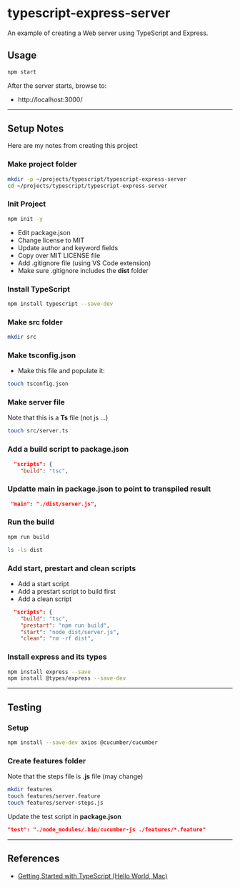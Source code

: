 typescript-express-server
==

An example of creating a Web server using TypeScript and Express.

## Usage

```sh
npm start
```

After the server starts, browse to:

* http://localhost:3000/

* * *

## Setup Notes

Here are my notes from creating this project

### Make project folder

```sh
mkdir -p ~/projects/typescript/typescript-express-server
cd ~/projects/typescript/typescript-express-server
```

### Init Project

```sh
npm init -y
```

* Edit package.json
* Change license to MIT
* Update author and keyword fields
* Copy over MIT LICENSE file
* Add .gitignore file (using VS Code extension)
* Make sure .gitignore includes the **dist** folder

### Install TypeScript

```sh
npm install typescript --save-dev
```

### Make src folder

```sh
mkdir src
```

### Make tsconfig.json

* Make this file and populate it:

```sh
touch tsconfig.json
```

### Make server file

Note that this is a **Ts** file (not js ...)

```sh
touch src/server.ts
```

### Add a build script to package.json

```json
  "scripts": {
    "build": "tsc",
```

### Updatte main in package.json to point to transpiled result

```json
 "main": "./dist/server.js",
```

### Run the build

```sh
npm run build

ls -ls dist
```

### Add start, prestart and clean scripts

* Add a start script
* Add a prestart script to build first
* Add a clean script

```json
  "scripts": {
    "build": "tsc",
    "prestart": "npm run build",
    "start": "node dist/server.js",
    "clean": "rm -rf dist",
```

### Install express and its types

```sh
npm install express --save
npm install @types/express --save-dev
```

* * *

## Testing

### Setup

```sh
npm install --save-dev axios @cucumber/cucumber
```

### Create features folder

Note that the steps file is **.js** file (may change)

```sh
mkdir features
touch features/server.feature
touch features/server-steps.js
```

Update the test script in **package.json**

```json
"test": "./node_modules/.bin/cucumber-js ./features/*.feature"
```

* * *

## References

* [Getting Started with TypeScript (Hello World, Mac)](https://scriptable.com/typescript/getting-started-with-typescript-hello-world)